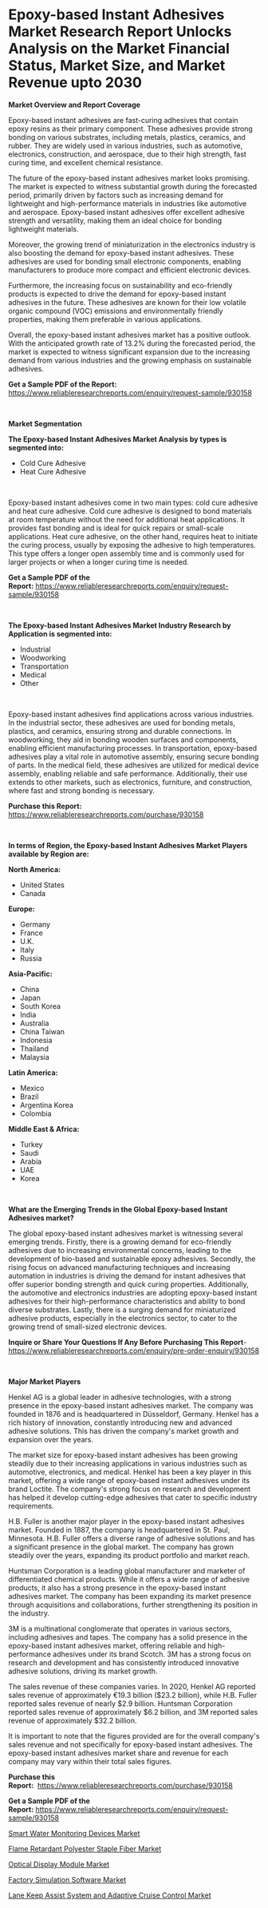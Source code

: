<p><h1>Epoxy-based Instant Adhesives Market Research Report Unlocks Analysis on the Market Financial Status, Market Size, and Market Revenue upto 2030</h1></p><p><strong>Market Overview and Report Coverage</strong></p>
<p><p>Epoxy-based instant adhesives are fast-curing adhesives that contain epoxy resins as their primary component. These adhesives provide strong bonding on various substrates, including metals, plastics, ceramics, and rubber. They are widely used in various industries, such as automotive, electronics, construction, and aerospace, due to their high strength, fast curing time, and excellent chemical resistance.</p><p>The future of the epoxy-based instant adhesives market looks promising. The market is expected to witness substantial growth during the forecasted period, primarily driven by factors such as increasing demand for lightweight and high-performance materials in industries like automotive and aerospace. Epoxy-based instant adhesives offer excellent adhesive strength and versatility, making them an ideal choice for bonding lightweight materials.</p><p>Moreover, the growing trend of miniaturization in the electronics industry is also boosting the demand for epoxy-based instant adhesives. These adhesives are used for bonding small electronic components, enabling manufacturers to produce more compact and efficient electronic devices.</p><p>Furthermore, the increasing focus on sustainability and eco-friendly products is expected to drive the demand for epoxy-based instant adhesives in the future. These adhesives are known for their low volatile organic compound (VOC) emissions and environmentally friendly properties, making them preferable in various applications.</p><p>Overall, the epoxy-based instant adhesives market has a positive outlook. With the anticipated growth rate of 13.2% during the forecasted period, the market is expected to witness significant expansion due to the increasing demand from various industries and the growing emphasis on sustainable adhesives.</p></p>
<p><strong>Get a Sample PDF of the Report:</strong> <a href="https://www.reliableresearchreports.com/enquiry/request-sample/930158">https://www.reliableresearchreports.com/enquiry/request-sample/930158</a></p>
<p>&nbsp;</p>
<p><strong>Market Segmentation</strong></p>
<p><strong>The Epoxy-based Instant Adhesives Market Analysis by types is segmented into:</strong></p>
<p><ul><li>Cold Cure Adhesive</li><li>Heat Cure Adhesive</li></ul></p>
<p>&nbsp;</p>
<p><p>Epoxy-based instant adhesives come in two main types: cold cure adhesive and heat cure adhesive. Cold cure adhesive is designed to bond materials at room temperature without the need for additional heat applications. It provides fast bonding and is ideal for quick repairs or small-scale applications. Heat cure adhesive, on the other hand, requires heat to initiate the curing process, usually by exposing the adhesive to high temperatures. This type offers a longer open assembly time and is commonly used for larger projects or when a longer curing time is needed.</p></p>
<p><strong>Get a Sample PDF of the Report:</strong>&nbsp;<a href="https://www.reliableresearchreports.com/enquiry/request-sample/930158">https://www.reliableresearchreports.com/enquiry/request-sample/930158</a></p>
<p>&nbsp;</p>
<p><strong>The Epoxy-based Instant Adhesives Market Industry Research by Application is segmented into:</strong></p>
<p><ul><li>Industrial</li><li>Woodworking</li><li>Transportation</li><li>Medical</li><li>Other</li></ul></p>
<p>&nbsp;</p>
<p><p>Epoxy-based instant adhesives find applications across various industries. In the industrial sector, these adhesives are used for bonding metals, plastics, and ceramics, ensuring strong and durable connections. In woodworking, they aid in bonding wooden surfaces and components, enabling efficient manufacturing processes. In transportation, epoxy-based adhesives play a vital role in automotive assembly, ensuring secure bonding of parts. In the medical field, these adhesives are utilized for medical device assembly, enabling reliable and safe performance. Additionally, their use extends to other markets, such as electronics, furniture, and construction, where fast and strong bonding is necessary.</p></p>
<p><strong>Purchase this Report:</strong>&nbsp; <a href="https://www.reliableresearchreports.com/purchase/930158">https://www.reliableresearchreports.com/purchase/930158</a></p>
<p>&nbsp;</p>
<p><strong>In terms of Region, the Epoxy-based Instant Adhesives Market Players available by Region are:</strong></p>
<p>
    <p> <strong> North America: </strong>
        <ul>
            <li>United States</li>
            <li>Canada</li>
        </ul>
        </p> 
    <p> <strong> Europe: </strong>
        <ul>
            <li>Germany</li>
            <li>France</li>
            <li>U.K.</li>
            <li>Italy</li>
            <li>Russia</li>
        </ul>
        </p> 
    <p> <strong> Asia-Pacific: </strong>
        <ul>
            <li>China</li>
            <li>Japan</li>
            <li>South Korea</li>
            <li>India</li>
            <li>Australia</li>
            <li>China Taiwan</li>
            <li>Indonesia</li>
            <li>Thailand</li>
            <li>Malaysia</li>
        </ul>
        </p> 
    <p> <strong> Latin America: </strong>
        <ul>
            <li>Mexico</li>
            <li>Brazil</li>
            <li>Argentina Korea</li>
            <li>Colombia</li>
        </ul>
        </p> 
    <p> <strong> Middle East & Africa: </strong>
        <ul>
            <li>Turkey</li>
            <li>Saudi</li>
            <li>Arabia</li>
            <li>UAE</li>
            <li>Korea</li>
        </ul>
    </p>
    </p>
<p>&nbsp;</p>
<p><strong>What are the Emerging Trends in the Global Epoxy-based Instant Adhesives market?</strong></p>
<p><p>The global epoxy-based instant adhesives market is witnessing several emerging trends. Firstly, there is a growing demand for eco-friendly adhesives due to increasing environmental concerns, leading to the development of bio-based and sustainable epoxy adhesives. Secondly, the rising focus on advanced manufacturing techniques and increasing automation in industries is driving the demand for instant adhesives that offer superior bonding strength and quick curing properties. Additionally, the automotive and electronics industries are adopting epoxy-based instant adhesives for their high-performance characteristics and ability to bond diverse substrates. Lastly, there is a surging demand for miniaturized adhesive products, especially in the electronics sector, to cater to the growing trend of small-sized electronic devices.</p></p>
<p><strong>Inquire or Share Your Questions If Any Before Purchasing This Report</strong>- <a href="https://www.reliableresearchreports.com/enquiry/pre-order-enquiry/930158">https://www.reliableresearchreports.com/enquiry/pre-order-enquiry/930158</a></p>
<p>&nbsp;</p>
<p><strong>Major Market Players</strong></p>
<p><p>Henkel AG is a global leader in adhesive technologies, with a strong presence in the epoxy-based instant adhesives market. The company was founded in 1876 and is headquartered in Düsseldorf, Germany. Henkel has a rich history of innovation, constantly introducing new and advanced adhesive solutions. This has driven the company's market growth and expansion over the years.</p><p>The market size for epoxy-based instant adhesives has been growing steadily due to their increasing applications in various industries such as automotive, electronics, and medical. Henkel has been a key player in this market, offering a wide range of epoxy-based instant adhesives under its brand Loctite. The company's strong focus on research and development has helped it develop cutting-edge adhesives that cater to specific industry requirements.</p><p>H.B. Fuller is another major player in the epoxy-based instant adhesives market. Founded in 1887, the company is headquartered in St. Paul, Minnesota. H.B. Fuller offers a diverse range of adhesive solutions and has a significant presence in the global market. The company has grown steadily over the years, expanding its product portfolio and market reach.</p><p>Huntsman Corporation is a leading global manufacturer and marketer of differentiated chemical products. While it offers a wide range of adhesive products, it also has a strong presence in the epoxy-based instant adhesives market. The company has been expanding its market presence through acquisitions and collaborations, further strengthening its position in the industry.</p><p>3M is a multinational conglomerate that operates in various sectors, including adhesives and tapes. The company has a solid presence in the epoxy-based instant adhesives market, offering reliable and high-performance adhesives under its brand Scotch. 3M has a strong focus on research and development and has consistently introduced innovative adhesive solutions, driving its market growth.</p><p>The sales revenue of these companies varies. In 2020, Henkel AG reported sales revenue of approximately €19.3 billion ($23.2 billion), while H.B. Fuller reported sales revenue of nearly $2.9 billion. Huntsman Corporation reported sales revenue of approximately $6.2 billion, and 3M reported sales revenue of approximately $32.2 billion.</p><p>It is important to note that the figures provided are for the overall company's sales revenue and not specifically for epoxy-based instant adhesives. The epoxy-based instant adhesives market share and revenue for each company may vary within their total sales figures.</p></p>
<p><strong>Purchase this Report:</strong>&nbsp;&nbsp;<a href="https://www.reliableresearchreports.com/purchase/930158">https://www.reliableresearchreports.com/purchase/930158</a></p>
<p></p>
<p><strong>Get a Sample PDF of the Report:</strong>&nbsp;<a href="https://www.reliableresearchreports.com/enquiry/request-sample/930158">https://www.reliableresearchreports.com/enquiry/request-sample/930158</a></p>
<p><p><a href="https://github.com/GroverBarry/Market-Research-Report-List-1/blob/main/smart-water-monitoring-devices-market.md">Smart Water Monitoring Devices Market</a></p><p><a href="https://issuu.com/reportprime-2/docs/flame-retardant-polyester-staple-fiber-market-size?fr=xKAE9_zU1NQ">Flame Retardant Polyester Staple Fiber Market</a></p><p><a href="https://www.reportprime.com/optical-display-module-r1460">Optical Display Module Market</a></p><p><a href="https://medium.com/@lupeosinski/factory-simulation-software-market-size-growth-forecast-2023-2030-5f4a7eb95f61">Factory Simulation Software Market</a></p><p><a href="https://issuu.com/reportprime-2/docs/lane-keep-assist-system-and-adaptive-cruise-contro?fr=xKAE9_zU1NQ">Lane Keep Assist System and Adaptive Cruise Control Market</a></p></p>
